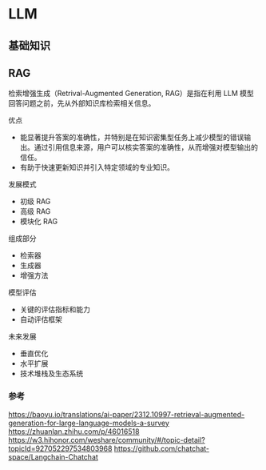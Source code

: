 # LLM
## 基础知识

## RAG
检索增强生成（Retrival-Augmented Generation, RAG）是指在利用 LLM 模型回答问题之前，先从外部知识库检索相关信息。


优点
- 能显著提升答案的准确性，并特别是在知识密集型任务上减少模型的错误输出。通过引用信息来源，用户可以核实答案的准确性，从而增强对模型输出的信任。
- 有助于快速更新知识并引入特定领域的专业知识。


发展模式
- 初级 RAG
- 高级 RAG
- 模块化 RAG


组成部分
- 检索器
- 生成器
- 增强方法


模型评估
- 关键的评估指标和能力
- 自动评估框架


未来发展
- 垂直优化
- 水平扩展
- 技术堆栈及生态系统


### 参考
https://baoyu.io/translations/ai-paper/2312.10997-retrieval-augmented-generation-for-large-language-models-a-survey
https://zhuanlan.zhihu.com/p/46016518
https://w3.hihonor.com/weshare/community/#/topic-detail?topicId=927052297534803968
https://github.com/chatchat-space/Langchain-Chatchat
